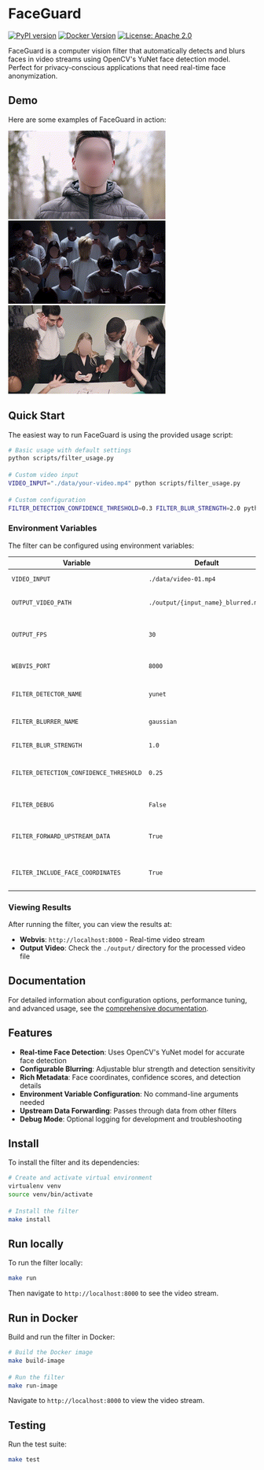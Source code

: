 # FaceGuard

[![PyPI version](https://img.shields.io/pypi/v/filter-faceblur.svg?style=flat-square)](https://pypi.org/project/filter-faceblur/)
[![Docker Version](https://img.shields.io/docker/v/plainsightai/openfilter-faceblur?sort=semver)](https://hub.docker.com/r/plainsightai/openfilter-faceblur)
[![License: Apache 2.0](https://img.shields.io/badge/License-Apache%202.0-blue.svg)](https://github.com/PlainsightAI/filter-faceblur/blob/main/LICENSE)

FaceGuard is a computer vision filter that automatically detects and blurs faces in video streams using OpenCV's YuNet face detection model. Perfect for privacy-conscious applications that need real-time face anonymization.

## Demo

Here are some examples of FaceGuard in action:

![Face Blur Demo 1](https://github.com/PlainsightAI/filter-faceblur/blob/main/assets/video-01_blurred.gif)
![Face Blur Demo 2](https://github.com/PlainsightAI/filter-faceblur/blob/main/assets/video-02_blurred.gif)
![Face Blur Demo 3](https://github.com/PlainsightAI/filter-faceblur/blob/main/assets/video-03_blurred.gif)

## Quick Start

The easiest way to run FaceGuard is using the provided usage script:

```bash
# Basic usage with default settings
python scripts/filter_usage.py

# Custom video input
VIDEO_INPUT="./data/your-video.mp4" python scripts/filter_usage.py

# Custom configuration
FILTER_DETECTION_CONFIDENCE_THRESHOLD=0.3 FILTER_BLUR_STRENGTH=2.0 python scripts/filter_usage.py
```

### Environment Variables

The filter can be configured using environment variables:

| Variable | Default | Description |
|----------|---------|-------------|
| `VIDEO_INPUT` | `./data/video-01.mp4` | Input video file path |
| `OUTPUT_VIDEO_PATH` | `./output/{input_name}_blurred.mp4` | Output video file path |
| `OUTPUT_FPS` | `30` | Output video frames per second |
| `WEBVIS_PORT` | `8000` | Port for Webvis visualization |
| `FILTER_DETECTOR_NAME` | `yunet` | Face detector type |
| `FILTER_BLURRER_NAME` | `gaussian` | Blur algorithm type |
| `FILTER_BLUR_STRENGTH` | `1.0` | Blur intensity |
| `FILTER_DETECTION_CONFIDENCE_THRESHOLD` | `0.25` | Minimum confidence for face detection |
| `FILTER_DEBUG` | `False` | Enable debug logging |
| `FILTER_FORWARD_UPSTREAM_DATA` | `True` | Forward data from upstream filters |
| `FILTER_INCLUDE_FACE_COORDINATES` | `True` | Include face coordinates in frame data |

### Viewing Results

After running the filter, you can view the results at:
- **Webvis**: `http://localhost:8000` - Real-time video stream
- **Output Video**: Check the `./output/` directory for the processed video file

## Documentation

For detailed information about configuration options, performance tuning, and advanced usage, see the [comprehensive documentation](https://github.com/PlainsightAI/filter-faceblur/blob/main/docs/overview.md).

## Features

- **Real-time Face Detection**: Uses OpenCV's YuNet model for accurate face detection
- **Configurable Blurring**: Adjustable blur strength and detection sensitivity
- **Rich Metadata**: Face coordinates, confidence scores, and detection details
- **Environment Variable Configuration**: No command-line arguments needed
- **Upstream Data Forwarding**: Passes through data from other filters
- **Debug Mode**: Optional logging for development and troubleshooting

## Install

To install the filter and its dependencies:

```bash
# Create and activate virtual environment
virtualenv venv
source venv/bin/activate

# Install the filter
make install
```

## Run locally

To run the filter locally:

```bash
make run
```

Then navigate to `http://localhost:8000` to see the video stream.

## Run in Docker

Build and run the filter in Docker:

```bash
# Build the Docker image
make build-image

# Run the filter
make run-image
```

Navigate to `http://localhost:8000` to view the video stream.

## Testing

Run the test suite:

```bash
make test
```
